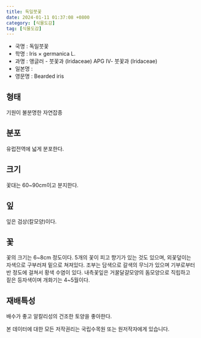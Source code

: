 ```yaml
---
title: 독일붓꽃
date: 2024-01-11 01:37:08 +0800
category: [식물도감]
tag: [식물도감]
---
```




- 국명 : 독일붓꽃
- 학명 : Iris × germanica L.
- 과명 : 앵글러 - 붓꽃과 (Iridaceae) APG Ⅳ- 붓꽃과 (Iridaceae)
- 일본명 : 
- 영문명 : Bearded iris


## 형태
기원이 불분명한 자연잡종
## 분포
유럽전역에 넓게 분포한다.
## 크기
꽃대는 60~90cm이고 분지한다.
## 잎
잎은 검상(칼모양)이다.
## 꽃
꽃의 크기는 6~8cm 정도이다. 5개의 꽃이 피고 향기가 있는 것도 있으며, 외꽃덮이는 자색으로 구부러져 밑으로 쳐져있다. 조부는 담색으로 갈색의 무늬가 있으며 기부로부터 반 정도에 걸쳐서 황색 수염이 있다. 내측꽃잎은 거꿀달걀모양의 돔모양으로 직립하고 짙은 등자색이며 개화기는 4~5월이다. 
## 재배특성
배수가 좋고 알칼리성의 건조한 토양을 좋아한다.






본 데이터에 대한 모든 저작권리는 국립수목원 또는 원저작자에게 있습니다.
